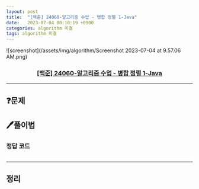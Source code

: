 ```yaml
---
layout: post
title:  "[백준] 24060-알고리즘 수업 - 병합 정렬 1-Java"
date:   2023-07-04 00:10:19 +0900
categories: algorithm 미결
tags: algorithm 미결
---
```


![screenshot](/assets/img/algorithm/Screenshot 2023-07-04 at 9.57.06 AM.png)
### <center><a href="https://www.acmicpc.net/problem/24060">[백준] 24060-알고리즘 수업 - 병합 정렬 1-Java</a></center>
---

## ❓문제



## 🖊️풀이법


### 정답 코드


```java

```

---


## 정리




















